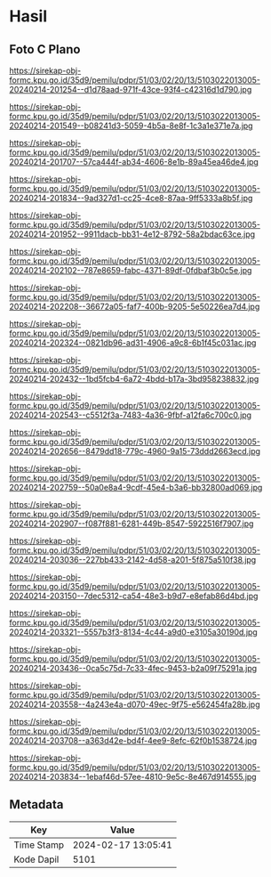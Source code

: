 # Hasil

## Foto C Plano

https://sirekap-obj-formc.kpu.go.id/35d9/pemilu/pdpr/51/03/02/20/13/5103022013005-20240214-201254--d1d78aad-971f-43ce-93f4-c42316d1d790.jpg

https://sirekap-obj-formc.kpu.go.id/35d9/pemilu/pdpr/51/03/02/20/13/5103022013005-20240214-201549--b08241d3-5059-4b5a-8e8f-1c3a1e371e7a.jpg

https://sirekap-obj-formc.kpu.go.id/35d9/pemilu/pdpr/51/03/02/20/13/5103022013005-20240214-201707--57ca444f-ab34-4606-8e1b-89a45ea46de4.jpg

https://sirekap-obj-formc.kpu.go.id/35d9/pemilu/pdpr/51/03/02/20/13/5103022013005-20240214-201834--9ad327d1-cc25-4ce8-87aa-9ff5333a8b5f.jpg

https://sirekap-obj-formc.kpu.go.id/35d9/pemilu/pdpr/51/03/02/20/13/5103022013005-20240214-201952--9911dacb-bb31-4e12-8792-58a2bdac63ce.jpg

https://sirekap-obj-formc.kpu.go.id/35d9/pemilu/pdpr/51/03/02/20/13/5103022013005-20240214-202102--787e8659-fabc-4371-89df-0fdbaf3b0c5e.jpg

https://sirekap-obj-formc.kpu.go.id/35d9/pemilu/pdpr/51/03/02/20/13/5103022013005-20240214-202208--36672a05-faf7-400b-9205-5e50226ea7d4.jpg

https://sirekap-obj-formc.kpu.go.id/35d9/pemilu/pdpr/51/03/02/20/13/5103022013005-20240214-202324--0821db96-ad31-4906-a9c8-6b1f45c031ac.jpg

https://sirekap-obj-formc.kpu.go.id/35d9/pemilu/pdpr/51/03/02/20/13/5103022013005-20240214-202432--1bd5fcb4-6a72-4bdd-b17a-3bd958238832.jpg

https://sirekap-obj-formc.kpu.go.id/35d9/pemilu/pdpr/51/03/02/20/13/5103022013005-20240214-202543--c5512f3a-7483-4a36-9fbf-a12fa6c700c0.jpg

https://sirekap-obj-formc.kpu.go.id/35d9/pemilu/pdpr/51/03/02/20/13/5103022013005-20240214-202656--8479dd18-779c-4960-9a15-73ddd2663ecd.jpg

https://sirekap-obj-formc.kpu.go.id/35d9/pemilu/pdpr/51/03/02/20/13/5103022013005-20240214-202759--50a0e8a4-9cdf-45e4-b3a6-bb32800ad069.jpg

https://sirekap-obj-formc.kpu.go.id/35d9/pemilu/pdpr/51/03/02/20/13/5103022013005-20240214-202907--f087f881-6281-449b-8547-5922516f7907.jpg

https://sirekap-obj-formc.kpu.go.id/35d9/pemilu/pdpr/51/03/02/20/13/5103022013005-20240214-203036--227bb433-2142-4d58-a201-5f875a510f38.jpg

https://sirekap-obj-formc.kpu.go.id/35d9/pemilu/pdpr/51/03/02/20/13/5103022013005-20240214-203150--7dec5312-ca54-48e3-b9d7-e8efab86d4bd.jpg

https://sirekap-obj-formc.kpu.go.id/35d9/pemilu/pdpr/51/03/02/20/13/5103022013005-20240214-203321--5557b3f3-8134-4c44-a9d0-e3105a30190d.jpg

https://sirekap-obj-formc.kpu.go.id/35d9/pemilu/pdpr/51/03/02/20/13/5103022013005-20240214-203436--0ca5c75d-7c33-4fec-9453-b2a09f75291a.jpg

https://sirekap-obj-formc.kpu.go.id/35d9/pemilu/pdpr/51/03/02/20/13/5103022013005-20240214-203558--4a243e4a-d070-49ec-9f75-e562454fa28b.jpg

https://sirekap-obj-formc.kpu.go.id/35d9/pemilu/pdpr/51/03/02/20/13/5103022013005-20240214-203708--a363d42e-bd4f-4ee9-8efc-62f0b1538724.jpg

https://sirekap-obj-formc.kpu.go.id/35d9/pemilu/pdpr/51/03/02/20/13/5103022013005-20240214-203834--1ebaf46d-57ee-4810-9e5c-8e467d914555.jpg


## Metadata

| Key        | Value               |
| ---------- | ------------------- |
| Time Stamp | 2024-02-17 13:05:41 |
| Kode Dapil | 5101                |



